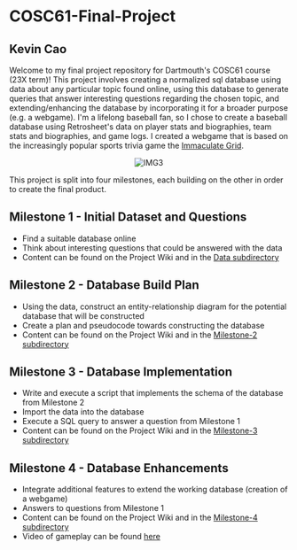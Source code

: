 # COSC61-Final-Project

## Kevin Cao

Welcome to my final project repository for Dartmouth's COSC61 course (23X term)! This project involves creating a normalized sql database using data about any particular topic found online, using this database to generate queries that answer interesting questions regarding the chosen topic, and extending/enhancing the database by incorporating it for a broader purpose (e.g. a webgame). I'm a lifelong baseball fan, so I chose to create a baseball database using Retrosheet's data on player stats and biographies, team stats and biographies, and game logs. I created a webgame that is based on the increasingly popular sports trivia game the [Immaculate Grid](immaculategrid.com). 

<p align="center">
  <img src=https://github.com/kevincow/COSC61-Final-Project/assets/23646234/e97d4a32-11a1-4a8d-8747-bfc6d11b55dc alt="IMG3">
</p>

This project is split into four milestones, each building on the other in order to create the final product. 

## Milestone 1 - Initial Dataset and Questions
* Find a suitable database online
* Think about interesting questions that could be answered with the data
* Content can be found on the Project Wiki and in the [Data subdirectory](https://github.com/kevincow/COSC61-Final-Project/tree/main/Data)

## Milestone 2 - Database Build Plan
* Using the data, construct an entity-relationship diagram for the potential database that will be constructed
* Create a plan and pseudocode towards constructing the database
* Content can be found on the Project Wiki and in the [Milestone-2 subdirectory](https://github.com/kevincow/COSC61-Final-Project/tree/main/Milestone-2)

## Milestone 3 - Database Implementation
* Write and execute a script that implements the schema of the database from Milestone 2
* Import the data into the database
* Execute a SQL query to answer a question from Milestone 1
* Content can be found on the Project Wiki and in the [Milestone-3 subdirectory](https://github.com/kevincow/COSC61-Final-Project/tree/main/Milestone-3)

## Milestone 4 - Database Enhancements
* Integrate additional features to extend the working database (creation of a webgame)
* Answers to questions from Milestone 1
* Content can be found on the Project Wiki and in the [Milestone-4 subdirectory](https://github.com/kevincow/COSC61-Final-Project/tree/main/Milestone-4)
* Video of gameplay can be found [here](https://drive.google.com/file/d/1SUqj6fXK3nTCg7GRLq4a85wilPRJ7OyH/view?usp=sharing)
